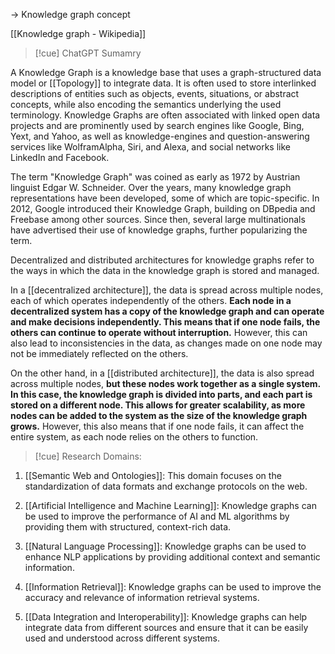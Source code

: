 -> Knowledge graph concept

[[Knowledge graph - Wikipedia]]

>[!cue] ChatGPT Sumamry

A Knowledge Graph is a knowledge base that uses a graph-structured data model or [[Topology]] to integrate data. It is often used to store interlinked descriptions of entities such as objects, events, situations, or abstract concepts, while also encoding the semantics underlying the used terminology. Knowledge Graphs are often associated with linked open data projects and are prominently used by search engines like Google, Bing, Yext, and Yahoo, as well as knowledge-engines and question-answering services like WolframAlpha, Siri, and Alexa, and social networks like LinkedIn and Facebook.

The term "Knowledge Graph" was coined as early as 1972 by Austrian linguist Edgar W. Schneider. Over the years, many knowledge graph representations have been developed, some of which are topic-specific. In 2012, Google introduced their Knowledge Graph, building on DBpedia and Freebase among other sources. Since then, several large multinationals have advertised their use of knowledge graphs, further popularizing the term.

Decentralized and distributed architectures for knowledge graphs refer to the ways in which the data in the knowledge graph is stored and managed.

In a [[decentralized architecture]], the data is spread across multiple nodes, each of which operates independently of the others. **Each node in a decentralized system has a copy of the knowledge graph and can operate and make decisions independently. This means that if one node fails, the others can continue to operate without interruption.** However, this can also lead to inconsistencies in the data, as changes made on one node may not be immediately reflected on the others.

On the other hand, in a [[distributed architecture]], the data is also spread across multiple nodes, **but these nodes work together as a single system. In this case, the knowledge graph is divided into parts, and each part is stored on a different node. This allows for greater scalability, as more nodes can be added to the system as the size of the knowledge graph grows.** However, this also means that if one node fails, it can affect the entire system, as each node relies on the others to function.

>[!cue] Research Domains:

1. [[Semantic Web and Ontologies]]: This domain focuses on the standardization of data formats and exchange protocols on the web.

2. [[Artificial Intelligence and Machine Learning]]: Knowledge graphs can be used to improve the performance of AI and ML algorithms by providing them with structured, context-rich data.

3. [[Natural Language Processing]]: Knowledge graphs can be used to enhance NLP applications by providing additional context and semantic information.

4. [[Information Retrieval]]: Knowledge graphs can be used to improve the accuracy and relevance of information retrieval systems.

5. [[Data Integration and Interoperability]]: Knowledge graphs can help integrate data from different sources and ensure that it can be easily used and understood across different systems.